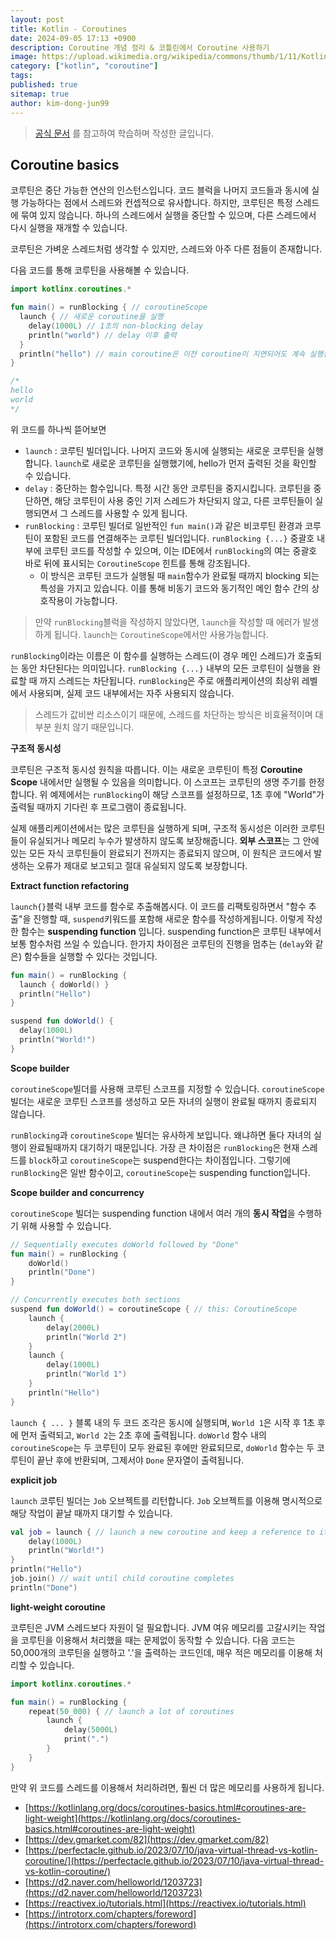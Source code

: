```yaml
---
layout: post
title: Kotlin - Coroutines
date: 2024-09-05 17:13 +0900
description: Coroutine 개념 정리 & 코틀린에서 Coroutine 사용하기
image: https://upload.wikimedia.org/wikipedia/commons/thumb/1/11/Kotlin_logo_2021.svg/330px-Kotlin_logo_2021.svg.png
category: ["kotlin", "coroutine"]
tags:
published: true
sitemap: true
author: kim-dong-jun99
---
```


> [공식 문서](https://kotlinlang.org/docs/coroutines-basics.html) 를 참고하여 학습하며 작성한 글입니다.

## Coroutine basics

코루틴은 중단 가능한 연산의 인스턴스입니다. 코드 블럭을 나머지 코드들과 동시에 실행 가능하다는 점에서 스레드와 컨셉적으로 유사합니다. 하지만, 코루틴은 특정 스레드에 묶여 있지 않습니다. 하나의 스레드에서 실행을 중단할 수 있으며, 다른 스레드에서 다시 실행을 재개할 수 있습니다.

코루틴은 가벼운 스레드처럼 생각할 수 있지만, 스레드와 아주 다른 점들이 존재합니다.

다음 코드를 통해 코루틴을 사용해볼 수 있습니다.
```kotlin
import kotlinx.coroutines.*

fun main() = runBlocking { // coroutineScope
  launch { // 새로운 coroutine을 실행 
    delay(1000L) // 1초의 non-blocking delay
    println("world") // delay 이후 출력
  }
  println("hello") // main coroutine은 이전 coroutine이 지연되어도 계속 실행된다
}

/*
hello
world
*/
```

위 코드를 하나씩 뜯어보면 

- `launch` : 코루틴 빌더입니다. 나머지 코드와 동시에 실행되는 새로운 코루틴을 실행합니다. `launch`로 새로운 코루틴을 실행했기에, hello가 먼저 출력된 것을 확인할 수 있습니다.
- `delay` : 중단하는 함수입니다. 특정 시간 동안 코루틴을 중지시킵니다. 코루틴을 중단하면, 해당 코루틴이 사용 중인 기저 스레드가 차단되지 않고, 다른 코루틴들이 실행되면서 그 스레드를 사용할 수 있게 됩니다.
- `runBlocking` : 코루틴 빌더로 일반적인 `fun main()`과 같은 비코루틴 환경과 코루틴이 포함된 코드를 연결해주는 코루틴 빌더입니다. `runBlocking {...}` 중괄호 내부에 코루틴 코드를 작성할 수 있으며, 이는 IDE에서 `runBlocking`의 여는 중괄호 바로 뒤에 표시되는 `CoroutineScope` 힌트를 통해 강조됩니다.
  - 이 방식은 코루틴 코드가 실행될 때 `main`함수가 완료될 때까지 blocking 되는 특성을 가지고 있습니다. 이를 통해 비동기 코드와 동기적인 메인 함수 간의 상호작용이 가능합니다.

> 만약 `runBlocking`블럭을 작성하지 않았다면, `launch`을 작성할 때 에러가 발생하게 됩니다. `launch`는 `CoroutineScope`에서만 사용가능합니다.

`runBlocking`이라는 이름은 이 함수를 실행하는 스레드(이 경우 메인 스레드)가 호출되는 동안 차단된다는 의미입니다. `runBlocking {...}` 내부의 모든 코루틴이 실행을 완료할 때 까지 스레드는 차단됩니다. `runBlocking`은 주로 애플리케이션의 최상위 레벨에서 사용되며, 실제 코드 내부에서는 자주 사용되지 않습니다. 
> 스레드가 값비싼 리소스이기 때문에, 스레드를 차단하는 방식은 비효율적이며 대부분 원치 않기 때문입니다.

**구조적 동시성**

코루틴은 구조적 동시성 원칙을 따릅니다. 이는 새로운 코루틴이 특정 **Coroutine Scope** 내에서만 실행될 수 있음을 의미합니다. 이 스코프는 코루틴의 생명 주기를 한정합니다. 위 예제에서는 `runBlocking`이 해당 스코프를 설정하므로, 1초 후에 "World"가 출력될 때까지 기다린 후 프로그램이 종료됩니다.

실제 애플리케이션에서는 많은 코루틴을 실행하게 되며, 구조적 동시성은 이러한 코루틴들이 유실되거나 메모리 누수가 발생하지 않도록 보장해줍니다. **외부 스코프**는 그 안에 있는 모든 자식 코루틴들이 완료되기 전까지는 종료되지 않으며, 이 원칙은 코드에서 발생하는 오류가 제대로 보고되고 절대 유실되지 않도록 보장합니다.

**Extract function refactoring**

`launch{}`블럭 내부 코드를 함수로 추출해봅시다. 이 코드를 리팩토링하면서 "함수 추출"을 진행할 때, `suspend`키워드를 포함해 새로운 함수를 작성하게됩니다. 
이렇게 작성한 함수는 **suspending function** 입니다. suspending function은 코루틴 내부에서 보통 함수처럼 쓰일 수 있습니다. 한가지 차이점은 코루틴의 진행을 멈추는 (`delay`와 같은) 함수들을 실행할 수 있다는 것입니다.

```kotlin
fun main() = runBlocking {
  launch { doWorld() }
  println("Hello")
}

suspend fun doWorld() {
  delay(1000L)
  println("World!")
}
```

**Scope builder**

`coroutineScope`빌더를 사용해 코루틴 스코프를 지정할 수 있습니다. `coroutineScope` 빌더는 새로운 코루틴 스코프를 생성하고 모든 자녀의 실행이 완료될 때까지 종료되지 않습니다.

`runBlocking`과 `coroutineScope` 빌더는 유사하게 보입니다. 왜냐하면 둘다 자녀의 실행이 완료될때까지 대기하기 때문입니다. 가장 큰 차이점은 `runBlocking`은 현재 스레드를 `block`하고 `coroutineScope`는 suspend한다는 차이점입니다. 그렇기에 `runBlocking`은 일반 함수이고, `coroutineScope`는 suspending function입니다. 

**Scope builder and concurrency**

`coroutineScope` 빌더는 suspending function 내에서 여러 개의 **동시 작업**을 수행하기 위해 사용할 수 있습니다. 

```kotlin
// Sequentially executes doWorld followed by "Done"
fun main() = runBlocking {
    doWorld()
    println("Done")
}

// Concurrently executes both sections
suspend fun doWorld() = coroutineScope { // this: CoroutineScope
    launch {
        delay(2000L)
        println("World 2")
    }
    launch {
        delay(1000L)
        println("World 1")
    }
    println("Hello")
}
```

`launch { ... }` 블록 내의 두 코드 조각은 동시에 실행되며, `World 1`은 시작 후 1초 후에 먼저 출력되고, `World 2`는 2초 후에 출력됩니다. `doWorld` 함수 내의 `coroutineScope`는 두 코루틴이 모두 완료된 후에만 완료되므로, `doWorld` 함수는 두 코루틴이 끝난 후에 반환되며, 그제서야 `Done` 문자열이 출력됩니다.

**explicit job**

`launch` 코루틴 빌더는 `Job` 오브젝트를 리턴합니다. `Job` 오브젝트를 이용해 명시적으로 해당 작업이 끝날 때까지 대기할 수 있습니다.
```kotlin
val job = launch { // launch a new coroutine and keep a reference to its Job
    delay(1000L)
    println("World!")
}
println("Hello")
job.join() // wait until child coroutine completes
println("Done") 
```

**light-weight coroutine**

코루틴은 JVM 스레드보다 자원이 덜 필요합니다. JVM 여유 메모리를 고갈시키는 작업을 코루틴을 이용해서 처리했을 때는 문제없이 동작할 수 있습니다. 다음 코드는 50,000개의 코루틴을 실행하고 '.'을 출력하는 코드인데, 매우 적은 메모리를 이용해 처리할 수 있습니다.

```kotlin
import kotlinx.coroutines.*

fun main() = runBlocking {
    repeat(50_000) { // launch a lot of coroutines
        launch {
            delay(5000L)
            print(".")
        }
    }
}
```

만약 위 코드를 스레드를 이용해서 처리하려면, 훨씬 더 많은 메모리를 사용하게 됩니다. 

- [https://kotlinlang.org/docs/coroutines-basics.html#coroutines-are-light-weight](https://kotlinlang.org/docs/coroutines-basics.html#coroutines-are-light-weight)
- [https://dev.gmarket.com/82](https://dev.gmarket.com/82)
- [https://perfectacle.github.io/2023/07/10/java-virtual-thread-vs-kotlin-coroutine/](https://perfectacle.github.io/2023/07/10/java-virtual-thread-vs-kotlin-coroutine/)
- [https://d2.naver.com/helloworld/1203723](https://d2.naver.com/helloworld/1203723)
- [https://reactivex.io/tutorials.html](https://reactivex.io/tutorials.html)
- [https://introtorx.com/chapters/foreword](https://introtorx.com/chapters/foreword)

